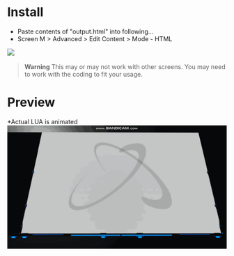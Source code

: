 # Install
- Paste contents of "output.html" into following...
- Screen M > Advanced > Edit Content > Mode - HTML

<img src="..admin/messages/warning-screen-size.svg">

> **Warning**
> This may or may not work with other screens. You may need to work with the coding to fit your usage.

# Preview
*Actual LUA is animated <br>
![Image of Screen](DU-Animated-Atom.gif?raw=true)
